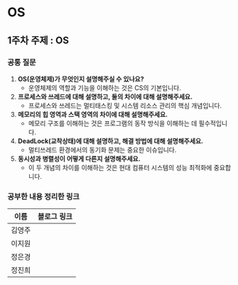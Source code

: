 # OS


## 1주차 주제 : OS
### 공통 질문 
1. **OS(운영체제)가 무엇인지 설명해주실 수 있나요?**
    - 운영체제의 역할과 기능을 이해하는 것은 CS의 기본입니다.
2. **프로세스와 쓰레드에 대해 설명하고, 둘의 차이에 대해 설명해주세요.**
    - 프로세스와 쓰레드는 멀티태스킹 및 시스템 리소스 관리의 핵심 개념입니다.
3. **메모리의 힙 영역과 스택 영역의 차이에 대해 설명해주세요.**
    - 메모리 구조를 이해하는 것은 프로그램의 동작 방식을 이해하는 데 필수적입니다.
4. **DeadLock(교착상태)에 대해 설명하고, 해결 방법에 대해 설명해주세요.**
    - 멀티쓰레드 환경에서의 동기화 문제는 중요한 이슈입니다.
5. **동시성과 병렬성이 어떻게 다른지 설명해주세요.**
    - 이 두 개념의 차이를 이해하는 것은 현대 컴퓨터 시스템의 성능 최적화에 중요합니다.
  

### 공부한 내용 정리한 링크
| 이름 | 블로그 링크 |
|------|--------------|
|김영주||
|이지원||
|정은경||
|정진희||
